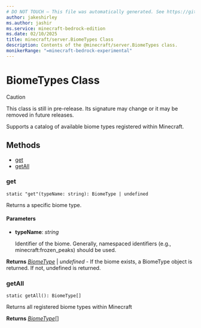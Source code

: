 ```yaml
---
# DO NOT TOUCH — This file was automatically generated. See https://github.com/mojang/minecraftapidocsgenerator to modify descriptions, examples, etc.
author: jakeshirley
ms.author: jashir
ms.service: minecraft-bedrock-edition
ms.date: 02/10/2025
title: minecraft/server.BiomeTypes Class
description: Contents of the @minecraft/server.BiomeTypes class.
monikerRange: "=minecraft-bedrock-experimental"
---
```

# BiomeTypes Class

> [!CAUTION]
> This class is still in pre-release.  Its signature may change or it may be removed in future releases.

Supports a catalog of available biome types registered within Minecraft.

## Methods
- [get](#get)
- [getAll](#getall)

### **get**
`
static "get"(typeName: string): BiomeType | undefined
`

Returns a specific biome type.

#### **Parameters**
- **typeName**: *string*
  
  Identifier of the biome.  Generally, namespaced identifiers (e.g., minecraft:frozen_peaks) should be used.

**Returns** [*BiomeType*](BiomeType.md) | *undefined* - If the biome exists, a BiomeType object is returned. If not, undefined is returned.

### **getAll**
`
static getAll(): BiomeType[]
`

Returns all registered biome types within Minecraft

**Returns** [*BiomeType*](BiomeType.md)[]
